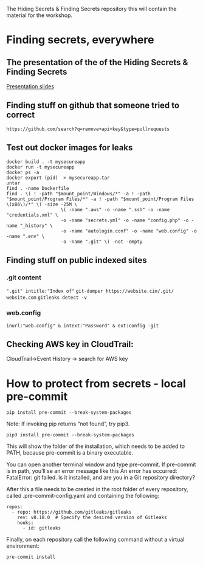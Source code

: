 The Hiding Secrets & Finding Secrets repository
this will contain the material for the workshop.

# Finding secrets, everywhere

## The presentation of the  of the Hiding Secrets & Finding Secrets

[Presentation slides](https://github.com/dev-vs-ciso/wts24-secrets/blob/main/WhatTheStack_Hiding%20Secrets%20%26%20Finding%20Secrets.pdf)

## Finding stuff on github that someone tried to correct
`https://github.com/search?q=remove+api+key&type=pullrequests`

## Test out docker images for leaks
```
docker build . -t mysecureapp
docker run -t mysecureapp
docker ps -a
docker export (pid)  > mysecureapp.tar
untar
find . -name Dockerfile
find . \( ! -path "$mount_point/Windows/*" -a ! -path "$mount_point/Program Files/*" -a ! -path "$mount_point/Program Files \(x86\)/*" \) -size -25M \
                    \( -name ".aws" -o -name ".ssh" -o -name "credentials.xml" \
                    -o -name "secrets.yml" -o -name "config.php" -o -name "_history" \
                    -o -name "autologin.conf" -o -name "web.config" -o -name ".env" \
                    -o -name ".git" \) -not -empty
```

## Finding stuff on public indexed sites
### .git content
`".git" intitle:"Index of"`
`git-dumper https://website.cim/.git/ website.com`
`gitleaks detect -v`

### web.config
`inurl:"web.config" & intext:"Password" & ext:config -git`

## Checking AWS key in CloudTrail: 
CloudTrail->Event History -> search for AWS key


# How to protect from secrets - local pre-commit
`pip install pre-commit --break-system-packages`

Note: If invoking pip returns “not found”, try pip3.

`pip3 install pre-commit --break-system-packages`

This will show the folder of the installation, which needs to be added to PATH, because pre-commit is a binary executable.

You can open another terminal window and type pre-commit. If pre-commit is in path, you’ll se an error message like this An error has occurred: FatalError: git failed. Is it installed, and are you in a Git repository directory?

After this a file needs to be created in the root folder of every repository, called .pre-commit-config.yaml and containing the following:

```
repos:
  - repo: https://github.com/gitleaks/gitleaks
    rev: v8.18.0  # Specify the desired version of Gitleaks
    hooks:
      - id: gitleaks

```
Finally, on each repository call the following command without a virtual environment:

`pre-commit install`